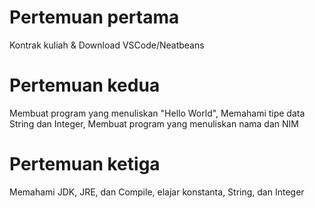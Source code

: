# Pertemuan pertama
Kontrak kuliah & Download VSCode/Neatbeans
# Pertemuan kedua
Membuat program yang menuliskan "Hello World", Memahami tipe data String dan Integer, Membuat program yang menuliskan nama dan NIM
# Pertemuan ketiga
Memahami JDK, JRE, dan Compile, elajar konstanta, String, dan Integer
